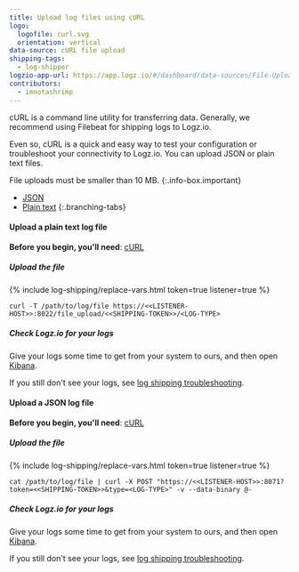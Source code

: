 ```yaml
---
title: Upload log files using cURL
logo:
  logofile: curl.svg
  orientation: vertical
data-source: cURL file upload
shipping-tags:
  - log-shipper
logzio-app-url: https://app.logz.io/#/dashboard/data-sources/File-UploadcURL
contributors:
  - imnotashrimp
---
```


cURL is a command line utility for transferring data.
Generally, we recommend using Filebeat for shipping logs to Logz.io.

Even so, cURL is a quick and easy way to test your configuration or troubleshoot your connectivity to Logz.io.
You can upload JSON or plain text files.

  File uploads must be smaller than 10 MB.
  {:.info-box.important}

<div class="branching-container">

* [JSON](#json-config)
* [Plain text](#plain-text-config)
{:.branching-tabs}

<div id="plain-text-config">

#### Upload a plain text log file

**Before you begin, you'll need**:
[cURL](https://curl.haxx.se/download.html)

<div class="tasklist">

##### Upload the file

{% include log-shipping/replace-vars.html token=true listener=true %}

```shell
curl -T /path/to/log/file https://<<LISTENER-HOST>>:8022/file_upload/<<SHIPPING-TOKEN>>/<LOG-TYPE>
```

##### Check Logz.io for your logs

Give your logs some time to get from your system to ours, and then open [Kibana](https://app.logz.io/#/dashboard/kibana).

If you still don't see your logs, see [log shipping troubleshooting]({{site.baseurl}}/user-guide/log-shipping/log-shipping-troubleshooting.html).

</div>

</div>

<div id="json-config">

#### Upload a JSON log file

**Before you begin, you'll need**:
[cURL](https://curl.haxx.se/download.html)

<div class="tasklist">

##### Upload the file

{% include log-shipping/replace-vars.html token=true listener=true %}

```shell
cat /path/to/log/file | curl -X POST "https://<<LISTENER-HOST>>:8071?token=<<SHIPPING-TOKEN>>&type=<LOG-TYPE>" -v --data-binary @-
```

##### Check Logz.io for your logs

Give your logs some time to get from your system to ours, and then open [Kibana](https://app.logz.io/#/dashboard/kibana).

If you still don't see your logs, see [log shipping troubleshooting]({{site.baseurl}}/user-guide/log-shipping/log-shipping-troubleshooting.html).

</div>

</div>

</div>